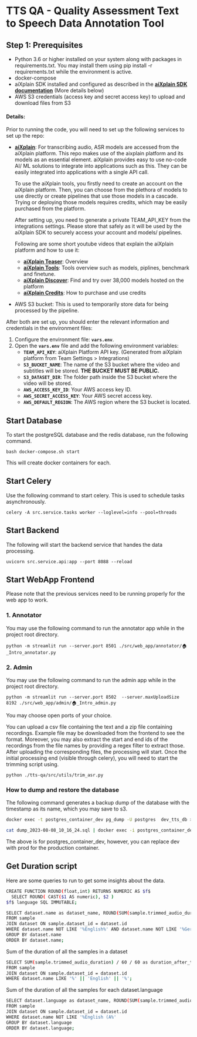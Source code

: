 
# TTS QA - Quality Assessment Text to Speech Data Annotation Tool
## **Step 1: Prerequisites**

- Python 3.6 or higher installed on your system along with packages in requirements.txt. You may install them using pip install -r requirements.txt while the environment is active.
- docker-compose
- aiXplain SDK installed and configured as described in the **[aiXplain SDK documentation](https://github.com/aixplain/aiXplain#getting-started)** (More details below)
- AWS S3 credentials (access key and secret access key) to upload and download files from S3

#### Details:
Prior to running the code, you will need to set up the following services to set up the repo:
- **[aiXplain](https://platform.aixplain.com/)**: For transcribing audio, ASR models are accessed from the aiXplain platform. This repo makes use of the aixplain platform and its models as an essential element. aiXplain provides easy to use no-code AI/ ML solutions to integrate into applications such as this. They can be easily integrated into applications with a single API call.

    To use the aiXplain tools, you firstly need to create an account on the aiXplain platform. Then, you can choose from the plethora of models to use directly or create pipelines that use those models in a cascade. Trying or deploying those models requires credits, which may be easily purchased from the platform.

    After setting up, you need to generate a private TEAM_API_KEY from the integrations settings. Please store that safely as it will be used by the aiXplain SDK to securely access your account and models/ pipelines.

    Following are some short youtube videos that explain the aiXplain platform and how to use it:
    * **[aiXplain Teaser](https://www.youtube.com/watch?v=lDIe0kA-DJ8)**: Overview
    * **[aiXplain Tools](https://www.youtube.com/watch?v=A7MuD8W_Qkw)**: Tools overview such as models, piplines, benchmark and finetune.
    * **[aiXplain Discover](https://www.youtube.com/watch?v=H6_gmsCE4vM)**: Find and try over 38,000 models hosted on the platform
    * **[aiXplain Credits](https://www.youtube.com/watch?v=X5EYqXDKb3I)**: How to purchase and use credits

- AWS S3 bucket: This is used to temporarily store data for being processed by the pipeline.

After both are set up, you should enter the relevant information and credentials in the environment files:
1. Configure the environment file: **`vars.env`**.
2. Open the **`vars.env`** file and add the following environment variables:
    - **`TEAM_API_KEY`**: aiXplain Platform API key. (Generated from aiXplain platform from Team Settings > Integrations)
    - **`S3_BUCKET_NAME`**: The name of the S3 bucket where the video and subtitles will be stored. **THE BUCKET MUST BE PUBLIC.**
    - **`S3_DATASET_DIR`**: The folder path inside the S3 bucket where the video will be stored.
    - **`AWS_ACCESS_KEY_ID`**: Your AWS access key ID.
    - **`AWS_SECRET_ACCESS_KEY`**: Your AWS secret access key.
    - **`AWS_DEFAULT_REGION`**: The AWS region where the S3 bucket is located.


## Start Database
To start the postgreSQL database and the redis database, run the following command.
```
bash docker-compose.sh start
```
This will create docker containers for each.

## Start Celery
Use the following command to start celery. This is used to schedule tasks asynchronously.
```
celery -A src.service.tasks worker --loglevel=info --pool=threads
```
## Start Backend
The following will start the backend service that handes the data processing.
```
uvicorn src.service.api:app --port 8088 --reload
```

## Start WebApp Frontend
Please note that the previous services need to be running properly for the web app to work.

### 1. Annotator
You may use the following command to run the annotator app while in the project root directory.
```
python -m streamlit run --server.port 8501 ./src/web_app/annotator/🏠_Intro_annotator.py
```

### 2. Admin
You may use the following command to run the admin app while in the project root directory.

```
python -m streamlit run --server.port 8502  --server.maxUploadSize 8192 ./src/web_app/admin/🏠_Intro_admin.py
```
You may choose open ports of your choice.

You can upload a csv file containing the text and a zip file containing recordings. Example file may be downloaded from the frontend to see the format. Moreover, you may also extract the start and end ids of the recordings from the file names by providing a regex filter to extract those. After uploading the corresponding files, the processing will start. Once the initial processing end (visible through celery), you will need to start the trimming script using.
```
python ./tts-qa/src/utils/trim_asr.py
```


### How to dump and restore the database

The following command generates a backup dump of the database with the timestamp as its name, which you may save to s3.
```bash
docker exec -t postgres_container_dev pg_dump -U postgres  dev_tts_db > dump_`date +%Y-%m-%d"_"%H_%M_%S`.sql

cat dump_2023-08-08_10_16_24.sql | docker exec -i postgres_container_dev  psql -U postgres dev_tts_db
```
The above is for postgres_container_dev, however, you can replace dev with prod for the production container.

## Get Duration script
Here are some queries to run to get some insights about the data.

```bash
CREATE FUNCTION ROUND(float,int) RETURNS NUMERIC AS $f$
  SELECT ROUND( CAST($1 AS numeric), $2 )
$f$ language SQL IMMUTABLE;
```

```bash
SELECT dataset.name as dataset_name, ROUND(SUM(sample.trimmed_audio_duration) / 60, 2)   AS minutes, ROUND(SUM(sample.trimmed_audio_duration) / 3600, 2)   AS hours
FROM sample
JOIN dataset ON sample.dataset_id = dataset.id
WHERE dataset.name NOT LIKE '%English%' AND dataset.name NOT LIKE '%German%'
GROUP BY dataset.name
ORDER BY dataset.name;
```

Sum of the duration of all the samples in a dataset

```bash
SELECT SUM(sample.trimmed_audio_duration) / 60 / 60 as duration_after_trimming
FROM sample
JOIN dataset ON sample.dataset_id = dataset.id
WHERE dataset.name LIKE '%' || 'English' || '%';
```

Sum of the duration of all the samples for each dataset.language

```bash
SELECT dataset.language as dataset_name, ROUND(SUM(sample.trimmed_audio_duration) / 60, 2)   AS minutes, ROUND(SUM(sample.trimmed_audio_duration) / 3600, 2)   AS hours
FROM sample
JOIN dataset ON sample.dataset_id = dataset.id
WHERE dataset.name NOT LIKE '%English (A%'
GROUP BY dataset.language
ORDER BY dataset.language;
```
